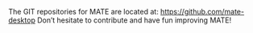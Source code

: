 The GIT repositories for MATE are located at: https://github.com/mate-desktop
Don’t hesitate to contribute and have fun improving MATE!


